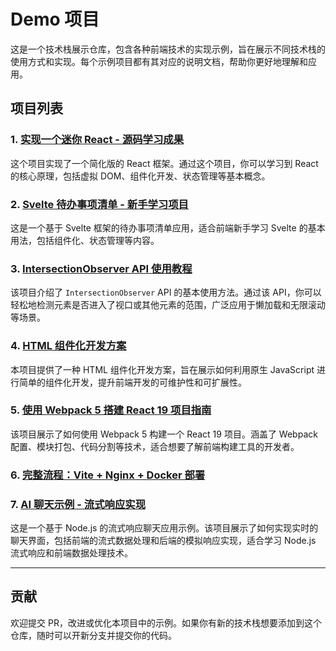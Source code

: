 # Demo 项目

这是一个技术栈展示仓库，包含各种前端技术的实现示例，旨在展示不同技术栈的使用方式和实现。每个示例项目都有其对应的说明文档，帮助你更好地理解和应用。

## 项目列表

### 1. [实现一个迷你 React - 源码学习成果](./single-file/mini-react.html)
这个项目实现了一个简化版的 React 框架。通过这个项目，你可以学习到 React 的核心原理，包括虚拟 DOM、组件化开发、状态管理等基本概念。

### 2. [Svelte 待办事项清单 - 新手学习项目](./Svelte/svelte-todolist/README.md)
这是一个基于 Svelte 框架的待办事项清单应用，适合前端新手学习 Svelte 的基本用法，包括组件化、状态管理等内容。

### 3. [IntersectionObserver API 使用教程](./single-file/IntersectionObserver.html)
该项目介绍了 `IntersectionObserver` API 的基本使用方法。通过该 API，你可以轻松地检测元素是否进入了视口或其他元素的范围，广泛应用于懒加载和无限滚动等场景。

### 4. [HTML 组件化开发方案](./single-file/HTML%20组件化/README.md)
本项目提供了一种 HTML 组件化开发方案，旨在展示如何利用原生 JavaScript 进行简单的组件化开发，提升前端开发的可维护性和可扩展性。

### 5. [使用 Webpack 5 搭建 React 19 项目指南](./webpack/webpack_create_react/README.md)
该项目展示了如何使用 Webpack 5 构建一个 React 19 项目。涵盖了 Webpack 配置、模块打包、代码分割等技术，适合想要了解前端构建工具的开发者。

### 6. [完整流程：Vite + Nginx + Docker 部署](./vite/vite_nginx_docker_deployment/README.md)

### 7. [AI 聊天示例 - 流式响应实现](./ai-chat/README.md)
这是一个基于 Node.js 的流式响应聊天应用示例。该项目展示了如何实现实时的聊天界面，包括前端的流式数据处理和后端的模拟响应实现，适合学习 Node.js 流式响应和前端数据处理技术。

---

## 贡献

欢迎提交 PR，改进或优化本项目中的示例。如果你有新的技术栈想要添加到这个仓库，随时可以开新分支并提交你的代码。
